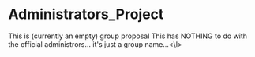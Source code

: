 # Administrators_Project
This is (currently an empty) group proposal
<l> This has NOTHING to do with the official administrors... it's just a group name...<\l>
